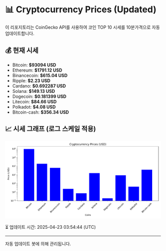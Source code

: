
# 📊 Cryptocurrency Prices (Updated)

이 리포지토리는 CoinGecko API를 사용하여 코인 TOP 10 시세를 10분가격으로 자동 업데이트합니다.

## 💰 현재 시세
- Bitcoin: **$93094 USD**
- Ethereum: **$1791.12 USD**
- Binancecoin: **$615.04 USD**
- Ripple: **$2.23 USD**
- Cardano: **$0.692287 USD**
- Solana: **$149.13 USD**
- Dogecoin: **$0.181399 USD**
- Litecoin: **$84.66 USD**
- Polkadot: **$4.08 USD**
- Bitcoin-cash: **$356.34 USD**

## 📈 시세 그래프 (로그 스케일 적용)
![Crypto Prices](crypto_prices.png)

⏳ 업데이트 시간: 2025-04-23 03:54:44 (UTC)

---
자동 업데이트 봇에 의해 관리됩니다.
